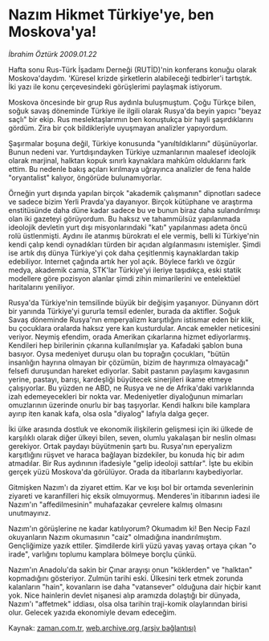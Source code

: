 # Nazım Hikmet Türkiye'ye, ben Moskova'ya!

*İbrahim Öztürk 2009.01.22*

<tr><td class="metin" colspan="2" style="padding-top: 20px; padding-left: 5px; padding-right: 10px;">Hafta sonu Rus-Türk İşadamı Derneği (RUTİD)'nin konferans konuğu olarak Moskova'daydım. 'Küresel krizde şirketlerin alabileceği tedbirler'i tartıştık. İki yazı ile konu çerçevesindeki görüşlerimi paylaşmak istiyorum.</td></tr><tr><td class="metin" colspan="2" style="padding-top: 20px; padding-left: 5px; padding-right: 10px;"><p> Moskova öncesinde bir grup Rus aydınla buluşmuştum. Çoğu Türkçe bilen, soğuk savaş döneminde Türkiye ile ilgili olarak Rusya'da beyin yapıcı "beyaz saçlı" bir ekip. Rus meslektaşlarımın ben konuştukça bir hayli şaşırdıklarını gördüm. Zira bir çok bildikleriyle uyuşmayan analizler yapıyordum.
<p> Şaşırmalar boşuna değil, Türkiye konusunda "yanıltıldıklarını" düşünüyorlar. Bunun nedeni var. Yurtdışındayken Türkiye uzmanlarının maalesef ideolojik olarak marjinal, halktan kopuk sınırlı kaynaklara mahkûm olduklarını fark ettim. Bu nedenle bakış açıları kırılmaya uğrayınca analizler de fena halde "oryantalist" kalıyor, öngörüde bulunamıyorlar. 
<p> Örneğin yurt dışında yapılan birçok "akademik çalışmanın" dipnotları sadece ve sadece bizim Yerli Pravda'ya dayanıyor. Birçok kütüphane ve araştırma enstitüsünde daha düne kadar sadece bu ve bunun biraz daha sulandırılmışı olan iki gazeteyi görüyordum. Bu haksız ve tahammülsüz yapılanmada ideolojik devletin yurt dışı misyonlarındaki "katı" yapılanması adeta öncü rolü üstlenmişti. Aydını ile atanmış bürokratı el ele vermiş, belli ki Türkiye'nin kendi çalıp kendi oynadıkları türden bir açıdan algılanmasını istemişler. Şimdi ise artık dış dünya Türkiye'yi çok daha çeşitlenmiş kaynaklardan takip edebiliyor. Internet çağında artık her yol açık. Böylece farklı ve özgür medya, akademik camia, STK'lar Türkiye'yi ileriye taşıdıkça, eski statik modellere göre pozisyon alanlar şimdi zihin mimarilerini ve entelektüel haritalarını yeniliyor. 
<p> Rusya'da Türkiye'nin temsilinde büyük bir değişim yaşanıyor. Dünyanın dört bir yanında Türkiye'yi gururla temsil edenler, burada da aktifler. Soğuk Savaş döneminde Rusya'nın emperyalizm karşıtlığını istismar eden bir klik, bu çocuklara oralarda haksız yere kan kusturdular. Ancak emekler neticesini veriyor. Neymiş efendim, orada Amerikan çıkarlarına hizmet ediyorlarmış. Kendileri hep birilerinin çıkarına kullanılmışlar ya. Kafadaki şablon buna basıyor. Oysa medeniyet duruşu olan bu toprağın çocukları, "bütün insanlığın hayrına olmayan bir çözümün, bizim de hayrımıza olmayacağı" felsefi duruşundan hareket ediyorlar. Sabit pastanın paylaşımı kavgasının yerine, pastayı, barışı, kardeşliği büyütecek sinerjileri ikame etmeye çalışıyorlar. Bu yüzden ne ABD, ne Rusya ve ne de Afrika'daki varlıklarında izah edemeyecekleri bir nokta var. Medeniyetler diyaloğunun mimarları omuzlarının üzerinde onurlu bir baş taşıyorlar. Kendi halkını bile kamplara ayırıp iten kanak kafa, olsa osla "diyalog" lafıyla dalga geçer. 
<p> İki ülke arasında dostluk ve ekonomik ilişkilerin gelişmesi için iki ülkede de karşılıklı olarak diğer ülkeyi bilen, seven, olumlu yakalaşan bir neslin olması gerekiyor. Ortak paydayı büyütmenin şartı bu. Rusya'nın eperyalizm karşıtlığını rüşvet ve haraca bağlayan bizdekiler, bu konuda hiç bir adım atmadılar. Bir Rus aydınının ifadesiyle "gelip ideoloji sattılar". İşte bu ekibin gerçek yüzü Moskova'da görülüyor. Orada da itibarlarını kaybediyorlar. 
<p> Gitmişken Nazım'ı da ziyaret ettim. Kar ve kışı bol bir ortamda sevenlerinin ziyareti ve karanfilleri hiç eksik olmuyormuş. Menderes'in itibarının iadesi ile Nazım'ın "affedilmesinin" muhafazakar çevrelere kalmış olmasını unutmayınız. 
<p> Nazım'ın görüşlerine ne kadar katılıyorum? Okumadım ki! Ben Necip Fazıl okuyanların Nazım okumasının "caiz" olmadığına inandırılmıştım. Gençliğimize yazık ettiler. Şimdilerde kirli yüzü yavaş yavaş ortaya çıkan "o irade", varlığını toplumu kamplara bölmeye borçlu çünkü. 
<p> Nazım'ın Anadolu'da sakin bir Çınar arayışı onun "köklerden" ve "halktan" kopmadığını gösteriyor. Zulmün tarihi eski. Ülkesini terk etmek zorunda kalanların "hain", kovanların ise daha "vatansever" olduğuna dair hiçbir kanıt yok. Nice hainlerin devlet nişanesi alıp aramızda dolaştığı bir dünyada, Nazım'ı "affetmek" iddiası, olsa olsa tarihin traji-komik olaylarından birisi olur. Gelecek yazıda ekonomiyle devam edeceğim.<br/></p></p></p></p></p></p></p></p></td></tr>

Kaynak: [zaman.com.tr](http://zaman.com.tr/yazar.do?yazino=806604), [web.archive.org (arşiv bağlantısı)](http://web.archive.org/web/20090131215833/http://zaman.com.tr:80/yazar.do?yazino=806604)

